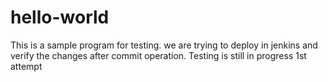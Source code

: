 # hello-world

This is a sample program for testing.
we are trying to deploy in jenkins and verify the changes after commit operation.
Testing is still in progress
1st attempt
